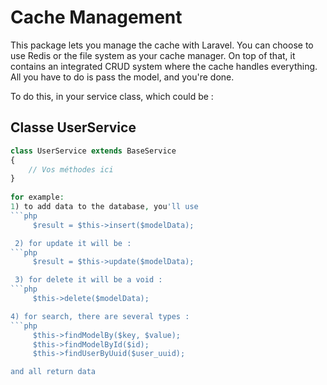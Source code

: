 # Cache Management

This package lets you manage the cache with Laravel. You can choose to use Redis or the file system as your cache manager. On top of that, it contains an integrated CRUD system where the cache handles everything. All you have to do is pass the model, and you're done.

To do this, in your service class, which could be :

## Classe UserService

```php
class UserService extends BaseService
{
    // Vos méthodes ici
}
 
for example: 
1) to add data to the database, you'll use
```php
     $result = $this->insert($modelData);

 2) for update it will be :
```php
     $result = $this->update($modelData);

 3) for delete it will be a void :
```php
     $this->delete($modelData);

4) for search, there are several types :
```php
     $this->findModelBy($key, $value);
     $this->findModelById($id);
     $this->findUserByUuid($user_uuid);

and all return data
 
